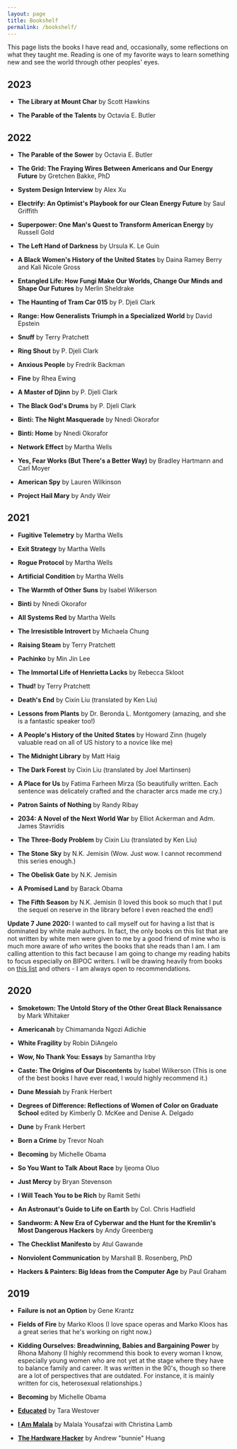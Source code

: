 ```yaml
---
layout: page
title: Bookshelf
permalink: /bookshelf/
---
```

This page lists the books I have read and, occasionally, some reflections on what they taught me. Reading is one of my favorite ways to learn something new and see the world through other peoples' eyes. 

## 2023

* **The Library at Mount Char** by Scott Hawkins

* **The Parable of the Talents** by Octavia E. Butler

## 2022

* **The Parable of the Sower** by Octavia E. Butler

* **The Grid: The Fraying Wires Between Americans and Our Energy Future** by Gretchen Bakke, PhD

* **System Design Interview** by Alex Xu

* **Electrify: An Optimist's Playbook for our Clean Energy Future** by Saul Griffith

* **Superpower: One Man's Quest to Transform American Energy** by Russell Gold

* **The Left Hand of Darkness** by Ursula K. Le Guin

* **A Black Women's History of the United States** by Daina Ramey Berry and Kali Nicole Gross   

* **Entangled Life: How Fungi Make Our Worlds, Change Our Minds and Shape Our Futures** by Merlin Sheldrake

* **The Haunting of Tram Car 015** by P. Djeli Clark

* **Range: How Generalists Triumph in a Specialized World** by David Epstein

* **Snuff** by Terry Pratchett

* **Ring Shout** by P. Djeli Clark

* **Anxious People** by Fredrik Backman

* **Fine** by Rhea Ewing

* **A Master of Djinn** by P. Djeli Clark 

* **The Black God's Drums** by P. Djeli Clark

* **Binti: The Night Masquerade** by Nnedi Okorafor

* **Binti: Home** by Nnedi Okorafor

* **Network Effect** by Martha Wells

* **Yes, Fear Works (But There's a Better Way)** by Bradley Hartmann and Carl Moyer

* **American Spy** by Lauren Wilkinson   

* **Project Hail Mary** by Andy Weir

## 2021

* **Fugitive Telemetry** by Martha Wells

* **Exit Strategy** by Martha Wells

* **Rogue Protocol** by Martha Wells

* **Artificial Condition** by Martha Wells

* **The Warmth of Other Suns** by Isabel Wilkerson

* **Binti** by Nnedi Okorafor

* **All Systems Red** by Martha Wells

* **The Irresistible Introvert** by Michaela Chung

* **Raising Steam** by Terry Pratchett

* **Pachinko** by Min Jin Lee  

* **The Immortal Life of Henrietta Lacks** by Rebecca Skloot

* **Thud!** by Terry Pratchett

* **Death's End** by Cixin Liu (translated by Ken Liu)

* **Lessons from Plants** by Dr. Beronda L. Montgomery (amazing, and she is a fantastic speaker too!)

* **A People's History of the United States** by Howard Zinn (hugely valuable read on all of US history to a novice like me)

* **The Midnight Library** by Matt Haig

* **The Dark Forest** by Cixin Liu (translated by Joel Martinsen)

* **A Place for Us** by Fatima Farheen Mirza (So beautifully written. Each sentence was delicately crafted and the character arcs made me cry.)

* **Patron Saints of Nothing** by Randy Ribay

* **2034: A Novel of the Next World War** by Elliot Ackerman and Adm. James Stavridis

* **The Three-Body Problem** by Cixin Liu (translated by Ken Liu)

* **The Stone Sky** by N.K. Jemisin (Wow. Just wow. I cannot recommend this series enough.)

* **The Obelisk Gate** by N.K. Jemisin 

* **A Promised Land** by Barack Obama

* **The Fifth Season** by N.K. Jemisin (I loved this book so much that I put the sequel on reserve in the library before I even reached the end!)

**Update 7 June 2020:** I wanted to call myself out for having a list that is dominated by white male authors. In fact, the only books on this list that are not written by white men were given to me by a good friend of mine who is much more aware of _who_ writes the books that she reads than I am. I am calling attention to this fact because I am going to change my reading habits to focus especially on BIPOC writers. I will be drawing heavily from books on [this list](https://www.latimes.com/entertainment-arts/books/story/2020-06-04/13-nonfiction-books-to-read-during-george-floyd-protests) and others - I am always open to recommendations. 

## 2020

* **Smoketown: The Untold Story of the Other Great Black Renaissance** by Mark Whitaker

* **Americanah** by Chimamanda Ngozi Adichie

* **White Fragility** by Robin DiAngelo

* **Wow, No Thank You: Essays** by Samantha Irby 

* **Caste: The Origins of Our Discontents** by Isabel Wilkerson (This is one of the best books I have ever read, I would highly recommend it.)

* **Dune Messiah** by Frank Herbert

* **Degrees of Difference: Reflections of Women of Color on Graduate School** edited by Kimberly D. McKee and Denise A. Delgado

* **Dune** by Frank Herbert

* **Born a Crime** by Trevor Noah

* **Becoming** by Michelle Obama 

* **So You Want to Talk About Race** by Ijeoma Oluo

* **Just Mercy** by Bryan Stevenson

* **I Will Teach You to be Rich** by Ramit Sethi

* **An Astronaut's Guide to Life on Earth** by Col. Chris Hadfield

* **Sandworm: A New Era of Cyberwar and the Hunt for the Kremlin's Most Dangerous Hackers** by Andy Greenberg

* **The Checklist Manifesto** by Atul Gawande

* **Nonviolent Communication** by Marshall B. Rosenberg, PhD

* **Hackers & Painters: Big Ideas from the Computer Age** by Paul Graham

## 2019

* **Failure is not an Option** by Gene Krantz

* **Fields of Fire** by Marko Kloos (I love space operas and Marko Kloos has a great series that he's working on right now.)

* **Kidding Ourselves: Breadwinning, Babies and Bargaining Power** by Rhona Mahony (I highly recommend this book to every woman I know, especially young women who are not yet at the stage where they have to balance family and career. It was written in the 90's, though so there are a lot of perspectives that are outdated. For instance, it is mainly written for cis, heterosexual relationships.) 

* **Becoming** by Michelle Obama

* [**Educated**](https://sassafras13.github.io/BookReviews/) by Tara Westover 

* [**I Am Malala**](https://sassafras13.github.io/BookReviews/) by Malala Yousafzai with Christina Lamb 

* [**The Hardware Hacker**](https://sassafras13.github.io/BookReviews/) by Andrew "bunnie" Huang 

